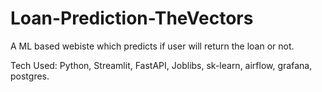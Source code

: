 # Loan-Prediction-TheVectors

A ML based webiste which predicts if user will return the loan or not.

Tech Used: Python, Streamlit, FastAPI, Joblibs, sk-learn, airflow, grafana, postgres.

